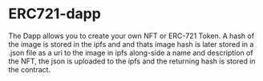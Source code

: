 # ERC721-dapp

The Dapp allows you to create your own NFT or ERC-721 Token.
A hash of the image is stored in the ipfs and and thats image hash is later stored in a .json file as a uri to the image in ipfs along-side a name and description of the NFT, the json is uploaded to the ipfs and the returning hash is stored in the contract.

